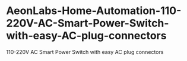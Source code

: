 # AeonLabs-Home-Automation-110-220V-AC-Smart-Power-Switch-with-easy-AC-plug-connectors
110-220V AC Smart Power Switch with easy AC plug connectors
